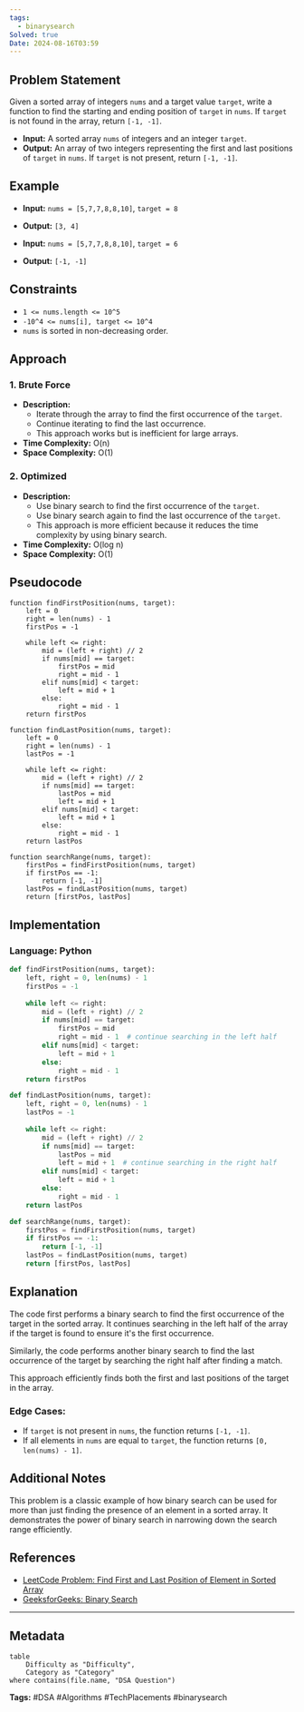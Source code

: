 ```yaml
---
tags:
  - binarysearch
Solved: true
Date: 2024-08-16T03:59
---
```

## Problem Statement
Given a sorted array of integers `nums` and a target value `target`, write a function to find the starting and ending position of `target` in `nums`. If `target` is not found in the array, return `[-1, -1]`.

- **Input:** A sorted array `nums` of integers and an integer `target`.
- **Output:** An array of two integers representing the first and last positions of `target` in `nums`. If `target` is not present, return `[-1, -1]`.

## Example
- **Input:** `nums = [5,7,7,8,8,10]`, `target = 8`
- **Output:** `[3, 4]`

- **Input:** `nums = [5,7,7,8,8,10]`, `target = 6`
- **Output:** `[-1, -1]`

## Constraints
- `1 <= nums.length <= 10^5`
- `-10^4 <= nums[i], target <= 10^4`
- `nums` is sorted in non-decreasing order.

## Approach
### 1. Brute Force
- **Description:** 
  - Iterate through the array to find the first occurrence of the `target`. 
  - Continue iterating to find the last occurrence.
  - This approach works but is inefficient for large arrays.
- **Time Complexity:** O(n)
- **Space Complexity:** O(1)

### 2. Optimized
- **Description:** 
  - Use binary search to find the first occurrence of the `target`.
  - Use binary search again to find the last occurrence of the `target`.
  - This approach is more efficient because it reduces the time complexity by using binary search.
- **Time Complexity:** O(log n)
- **Space Complexity:** O(1)

## Pseudocode
```plaintext
function findFirstPosition(nums, target):
    left = 0
    right = len(nums) - 1
    firstPos = -1
    
    while left <= right:
        mid = (left + right) // 2
        if nums[mid] == target:
            firstPos = mid
            right = mid - 1
        elif nums[mid] < target:
            left = mid + 1
        else:
            right = mid - 1
    return firstPos

function findLastPosition(nums, target):
    left = 0
    right = len(nums) - 1
    lastPos = -1
    
    while left <= right:
        mid = (left + right) // 2
        if nums[mid] == target:
            lastPos = mid
            left = mid + 1
        elif nums[mid] < target:
            left = mid + 1
        else:
            right = mid - 1
    return lastPos

function searchRange(nums, target):
    firstPos = findFirstPosition(nums, target)
    if firstPos == -1:
        return [-1, -1]
    lastPos = findLastPosition(nums, target)
    return [firstPos, lastPos]
```

## Implementation
### Language: Python
```python
def findFirstPosition(nums, target):
    left, right = 0, len(nums) - 1
    firstPos = -1
    
    while left <= right:
        mid = (left + right) // 2
        if nums[mid] == target:
            firstPos = mid
            right = mid - 1  # continue searching in the left half
        elif nums[mid] < target:
            left = mid + 1
        else:
            right = mid - 1
    return firstPos

def findLastPosition(nums, target):
    left, right = 0, len(nums) - 1
    lastPos = -1
    
    while left <= right:
        mid = (left + right) // 2
        if nums[mid] == target:
            lastPos = mid
            left = mid + 1  # continue searching in the right half
        elif nums[mid] < target:
            left = mid + 1
        else:
            right = mid - 1
    return lastPos

def searchRange(nums, target):
    firstPos = findFirstPosition(nums, target)
    if firstPos == -1:
        return [-1, -1]
    lastPos = findLastPosition(nums, target)
    return [firstPos, lastPos]
```

## Explanation
The code first performs a binary search to find the first occurrence of the target in the sorted array. It continues searching in the left half of the array if the target is found to ensure it's the first occurrence.

Similarly, the code performs another binary search to find the last occurrence of the target by searching the right half after finding a match.

This approach efficiently finds both the first and last positions of the target in the array.

### Edge Cases:
- If `target` is not present in `nums`, the function returns `[-1, -1]`.
- If all elements in `nums` are equal to `target`, the function returns `[0, len(nums) - 1]`.

## Additional Notes
This problem is a classic example of how binary search can be used for more than just finding the presence of an element in a sorted array. It demonstrates the power of binary search in narrowing down the search range efficiently.

## References
- [LeetCode Problem: Find First and Last Position of Element in Sorted Array](https://leetcode.com/problems/find-first-and-last-position-of-element-in-sorted-array/)
- [GeeksforGeeks: Binary Search](https://www.geeksforgeeks.org/binary-search/)

---

## Metadata
```dataview
table
    Difficulty as "Difficulty",
    Category as "Category"
where contains(file.name, "DSA Question")
```

**Tags:** #DSA #Algorithms #TechPlacements #binarysearch
